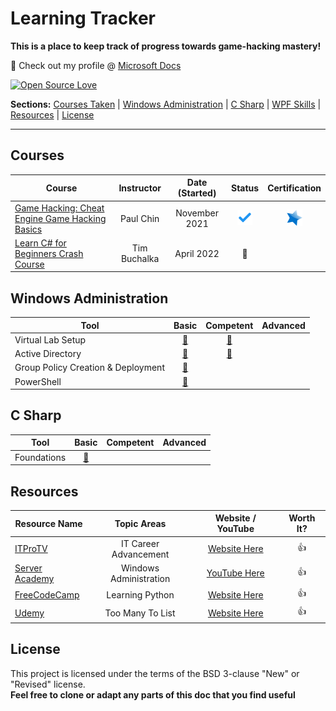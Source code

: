 # Learning Tracker
**This is a place to keep track of progress towards game-hacking mastery!**

:link: Check out my profile @ [Microsoft Docs](https://docs.microsoft.com/en-us/users/michaelalestock-93/****)

[![Open Source Love](https://firstcontributions.github.io/open-source-badges/badges/open-source-v3/open-source.png)](https://github.com/firstcontributions/open-source-badges)

**Sections:** 
[Courses Taken](https://github.com/N3TBI0S/Learning-Tracker/blob/master/README.md#courses) |
[Windows Administration](https://github.com/N3TBI0S/Learning-Tracker/blob/master/README.md#windows-administration) |
[C Sharp](https://github.com/N3TBI0S/Learning-Tracker/blob/master/README.md#C-Sharp) |
[WPF Skills](https://github.com/N3TBI0S/Learning-Tracker/blob/master/README.md#windows-presentation-foundation) |
[Resources](https://github.com/N3TBI0S/Learning-Tracker/blob/master/README.md#resources) |
[License](https://github.com/N3TBI0S/Learning-Tracker/blob/master/README.md#license)

---

## Courses
| Course | Instructor     | Date (Started)   | Status   | Certification  |
|--------|:----------------:|:----------------:|:--------:|:--------------:|
|[Game Hacking: Cheat Engine Game Hacking Basics](https://www.udemy.com/course/cheat-engine-game-hacking-basics/ "Game Hacking: Cheat Engine Game Hacking Basics")|Paul Chin |November 2021|![](https://github.com/N3TBI0S/Learning-Tracker/blob/main/Icons/complete.png "Complete") | [![Certificate](https://github.com/N3TBI0S/Learning-Tracker/blob/main/Icons/star.png)](https://github.com/N3TBI0S/Learning-Tracker/blob/main/Certificates/GameHacking-CheatEngine_PaulChin.jpg "View Cerificate") |
|[Learn C# for Beginners Crash Course](https://www.udemy.com/course/learn-csharp-for-beginners-crash-course/learn/lecture/12530342#overview "Learn C# for Beginners Crash Course")| Tim Buchalka |April 2022| :runner: | |

## Windows Administration
| Tool         |       Basic          |      Competent       |       Advanced       | 
|-----------------|:--------------------:|:--------------------:|:--------------------:|
|Virtual Lab Setup              | [:red_circle:](# "n00b") | [:red_circle:](# "lessn00b") |      |
|Active Directory           | [:red_circle:](# "n00b") | [:red_circle:](# "lessn00b") |      |
|Group Policy Creation & Deployment             | [:red_circle:](# "n00b") |  |      |
|PowerShell              | [:red_circle:](# "n00b") |  |      |

## C Sharp
| Tool         |       Basic          |      Competent       |       Advanced       | 
|-----------------|:--------------------:|:--------------------:|:--------------------:|
|Foundations           | [:red_circle:](# "n00b") | |      |

## Resources
| Resource Name            |       Topic Areas         |     Website / YouTube     | Worth It? |
|-----------------|:--------------------:|:--------------------:|:--------------------:|
|[ITProTV](https://www.itpro.tv/)| IT Career Advancement | [Website Here](https://www.itpro.tv/) |👍 |
|[Server Academy](https://www.youtube.com/c/ServerAcademy) | Windows Administration | [YouTube Here](https://www.youtube.com/c/ServerAcademy) |   👍   |
|[FreeCodeCamp](https://www.freecodecamp.org/) | Learning Python | [Website Here](https://www.freecodecamp.org/) | 👍 |
|[Udemy](https://www.udemy.com/) | Too Many To List | [Website Here](https://www.udemy.com/) | 👍 |

## License
This project is licensed under the terms of the BSD 3-clause "New" or "Revised" license.<br>
**Feel free to clone or adapt any parts of this doc that you find useful**
